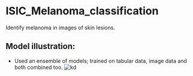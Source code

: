 # ISIC_Melanoma_classification
Identify melanoma in images of skin lesions. 

## Model illustration:
* Used an ensemble of models; trained on tabular data, image data and both combined too.
![kd](https://raw.githubusercontent.com/haqishen/SIIM-ISIC-Melanoma-Classification-1st-Place-Solution/master/figure1.png)
